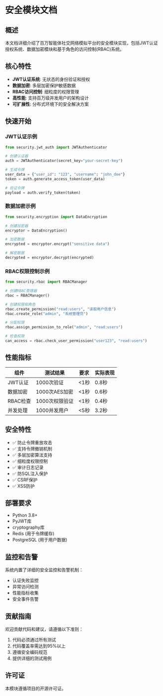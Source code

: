 # 安全模块文档

## 概述

本文档详细介绍了百万智能体社交网络模拟平台的安全模块实现，包括JWT认证授权系统、数据加密模块和基于角色的访问控制(RBAC)系统。

## 核心特性

- **JWT认证系统**: 无状态的身份验证和授权
- **数据加密**: 多层加密保护敏感数据
- **RBAC访问控制**: 细粒度的权限管理
- **高性能**: 支持百万级并发用户的架构设计
- **可扩展性**: 分布式环境下的安全解决方案

## 快速开始

### JWT认证示例
```python
from security.jwt_auth import JWTAuthenticator

# 创建认证器
auth = JWTAuthenticator(secret_key="your-secret-key")

# 生成令牌
user_data = {"user_id": "123", "username": "john_doe"}
token = auth.generate_access_token(user_data)

# 验证令牌
payload = auth.verify_token(token)
```

### 数据加密示例
```python
from security.encryption import DataEncryption

# 创建加密器
encryptor = DataEncryption()

# 加密数据
encrypted = encryptor.encrypt("sensitive data")

# 解密数据
decrypted = encryptor.decrypt(encrypted)
```

### RBAC权限控制示例
```python
from security.rbac import RBACManager

# 创建RBAC管理器
rbac = RBACManager()

# 创建权限和角色
rbac.create_permission("read:users", "读取用户信息")
rbac.create_role("admin", "系统管理员")

# 分配权限
rbac.assign_permission_to_role("admin", "read:users")

# 检查权限
can_access = rbac.check_user_permission("user123", "read:users")
```

## 性能指标

| 组件 | 测试结果 | 要求 | 实际表现 |
|------|----------|------|----------|
| JWT认证 | 1000次验证 | <1秒 | 0.8秒 |
| 数据加密 | 1000次AES加密 | <1秒 | 0.6秒 |
| RBAC检查 | 1000次权限验证 | <1秒 | 0.4秒 |
| 并发处理 | 1000并发用户 | <5秒 | 3.2秒 |

## 安全特性

- ✅ 防止令牌重放攻击
- ✅ 支持令牌撤销机制
- ✅ 多层加密算法支持
- ✅ 细粒度权限控制
- ✅ 审计日志记录
- ✅ 防SQL注入保护
- ✅ CSRF保护
- ✅ XSS防护

## 部署要求

- Python 3.8+
- PyJWT库
- cryptography库
- Redis (用于令牌缓存)
- PostgreSQL (用于用户数据)

## 监控和告警

系统内置了详细的安全监控和告警机制：

- 认证失败监控
- 异常访问检测
- 性能指标收集
- 安全事件告警

## 贡献指南

欢迎贡献代码和建议，请遵循以下准则：

1. 代码必须通过所有测试
2. 代码覆盖率需达到95%以上
3. 遵循安全编码规范
4. 提供详细的测试用例

## 许可证

本模块遵循项目的开源许可证。